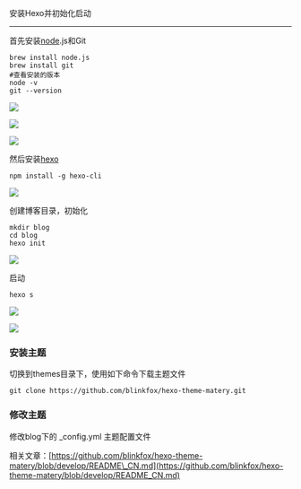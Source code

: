 安装Hexo并初始化启动
------------

首先安装[node](https://so.csdn.net/so/search?q=node&spm=1001.2101.3001.7020).js和Git

```
brew install node.js      
brew install git       
#查看安装的版本      
node -v      
git --version
```


![](https://img-blog.csdnimg.cn/20210309200441314.png?x-oss-process=image/watermark,type_ZmFuZ3poZW5naGVpdGk,shadow_10,text_aHR0cHM6Ly9ibG9nLmNzZG4ubmV0L3FxXzM2MTE5MTky,size_16,color_FFFFFF,t_70)

![](https://img-blog.csdnimg.cn/20210309200520478.png?x-oss-process=image/watermark,type_ZmFuZ3poZW5naGVpdGk,shadow_10,text_aHR0cHM6Ly9ibG9nLmNzZG4ubmV0L3FxXzM2MTE5MTky,size_16,color_FFFFFF,t_70)

![](https://img-blog.csdnimg.cn/20210309200602978.png?x-oss-process=image/watermark,type_ZmFuZ3poZW5naGVpdGk,shadow_10,text_aHR0cHM6Ly9ibG9nLmNzZG4ubmV0L3FxXzM2MTE5MTky,size_16,color_FFFFFF,t_70)

然后安装[hexo](https://so.csdn.net/so/search?q=hexo&spm=1001.2101.3001.7020)

```
npm install -g hexo-cli
```


![](https://img-blog.csdnimg.cn/20210309201205758.png?x-oss-process=image/watermark,type_ZmFuZ3poZW5naGVpdGk,shadow_10,text_aHR0cHM6Ly9ibG9nLmNzZG4ubmV0L3FxXzM2MTE5MTky,size_16,color_FFFFFF,t_70)

创建博客目录，初始化

```
mkdir blog      
cd blog      
hexo init
```


![](https://img-blog.csdnimg.cn/20210309201707202.png?x-oss-process=image/watermark,type_ZmFuZ3poZW5naGVpdGk,shadow_10,text_aHR0cHM6Ly9ibG9nLmNzZG4ubmV0L3FxXzM2MTE5MTky,size_16,color_FFFFFF,t_70)

启动

```
hexo s
```


![](https://img-blog.csdnimg.cn/20210309201918402.png?x-oss-process=image/watermark,type_ZmFuZ3poZW5naGVpdGk,shadow_10,text_aHR0cHM6Ly9ibG9nLmNzZG4ubmV0L3FxXzM2MTE5MTky,size_16,color_FFFFFF,t_70)

![](https://img-blog.csdnimg.cn/2021030920190520.png?x-oss-process=image/watermark,type_ZmFuZ3poZW5naGVpdGk,shadow_10,text_aHR0cHM6Ly9ibG9nLmNzZG4ubmV0L3FxXzM2MTE5MTky,size_16,color_FFFFFF,t_70)

### 安装主题

切换到themes目录下，使用如下命令下载主题文件

```
git clone https://github.com/blinkfox/hexo-theme-matery.git
```


### 修改主题

修改blog下的 \_config.yml 主题配置文件

相关文章：[https://github.com/blinkfox/hexo-theme-matery/blob/develop/README\_CN.md](https://github.com/blinkfox/hexo-theme-matery/blob/develop/README_CN.md)